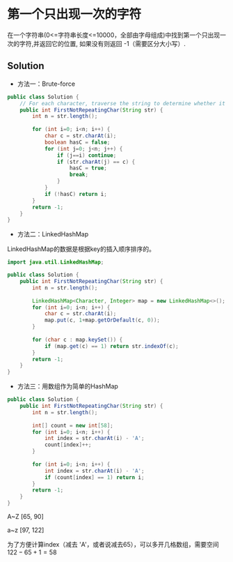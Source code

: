 # 第一个只出现一次的字符

在一个字符串(0<=字符串长度<=10000，全部由字母组成)中找到第一个只出现一次的字符,并返回它的位置, 如果没有则返回 -1（需要区分大小写）.

## Solution

- 方法一：Brute-force

```java
public class Solution {
    // For each character, traverse the string to determine whether it is unique
    public int FirstNotRepeatingChar(String str) {
        int n = str.length();
        
        for (int i=0; i<n; i++) {
            char c = str.charAt(i);
            boolean hasC = false;
            for (int j=0; j<n; j++) {
                if (j==i) continue;
                if (str.charAt(j) == c) {
                    hasC = true;
                    break;
                }
            }
            if (!hasC) return i;
        }
        return -1;
    }
}
```

- 方法二：LinkedHashMap

LinkedHashMap的数据是根据key的插入顺序排序的。

```java
import java.util.LinkedHashMap;

public class Solution {
    public int FirstNotRepeatingChar(String str) {
        int n = str.length();
        
        LinkedHashMap<Character, Integer> map = new LinkedHashMap<>();
        for (int i=0; i<n; i++) {
            char c = str.charAt(i);
            map.put(c, 1+map.getOrDefault(c, 0));
        }
        
        for (char c : map.keySet()) {
            if (map.get(c) == 1) return str.indexOf(c);
        }
        return -1;
    }
}
```

- 方法三：用数组作为简单的HashMap

```java
public class Solution {
    public int FirstNotRepeatingChar(String str) {
        int n = str.length();
        
        int[] count = new int[58];
        for (int i=0; i<n; i++) {
            int index = str.charAt(i) - 'A';
            count[index]++;
        }
        
        for (int i=0; i<n; i++) {
            int index = str.charAt(i) - 'A';
            if (count[index] == 1) return i;
        }
        return -1;
    }
}
```

A~Z	[65, 90]

a~z	[97, 122]

为了方便计算index（减去 'A'，或者说减去65），可以多开几格数组，需要空间 $122 - 65 + 1 = 58$ 